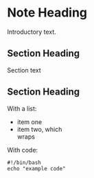 Note Heading
============================================================================

Introductory text.


Section Heading
----------------------------------------------------------------------------

Section text


Section Heading
----------------------------------------------------------------------------

With a list:

  * item one
  * item two, which  
    wraps

With code:

    #!/bin/bash
    echo "example code"


